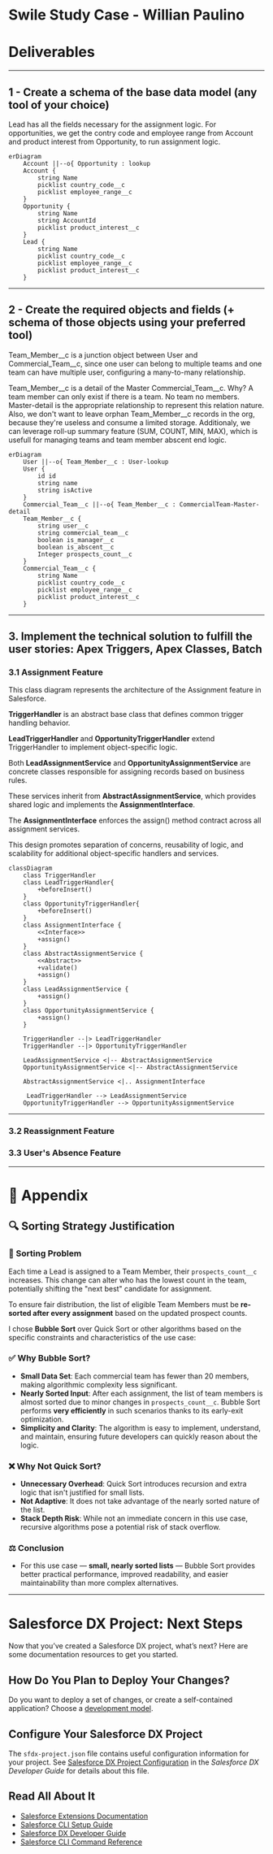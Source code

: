 # Swile Study Case - Willian Paulino

# Deliverables
---
## 1 - Create a schema of the base data model (any tool of your choice)

Lead has all the fields necessary for the assignment logic. For opportunities, we get the contry code and employee range from Account and product interest from Opportunity, to run assignment logic.
```mermaid
erDiagram
    Account ||--o{ Opportunity : lookup
    Account {
        string Name
        picklist country_code__c
        picklist employee_range__c
    }
    Opportunity {
        string Name
        string AccountId
        picklist product_interest__c
    }
    Lead {
        string Name
        picklist country_code__c
        picklist employee_range__c
        picklist product_interest__c
    }
```
---
## 2 - Create the required objects and fields (+ schema of those objects using your preferred tool)

Team_Member__c is a junction object between User and Commercial_Team__c, since one user can belong to multiple teams and one team can have multiple user, configuring a many-to-many relationship.

Team_Member__c is a detail of the Master Commercial_Team__c. Why? A team member can only exist if there is a team. No team no members. Master-detail is the appropriate relationship to represent this relation nature. Also, we don't want to leave orphan Team_Member__c records in the org, because they're useless and consume a limited storage. Additionaly, we can leverage roll-up summary feature (SUM, COUNT, MIN, MAX), which is usefull for managing teams and team member abscent end logic.

```mermaid
erDiagram
    User ||--o{ Team_Member__c : User-lookup
    User {
        id id
        string name
        string isActive
    }
    Commercial_Team__c ||--o{ Team_Member__c : CommercialTeam-Master-detail
    Team_Member__c {
        string user__c
        string commercial_team__c
        boolean is_manager__c
        boolean is_abscent__c
        Integer prospects_count__c
    }
    Commercial_Team__c {
        string Name
        picklist country_code__c
        picklist employee_range__c
        picklist product_interest__c
    }
```
---

## 3. Implement the technical solution to fulfill the user stories: Apex Triggers, Apex Classes, Batch

### 3.1 Assignment Feature

This class diagram represents the architecture of the Assignment feature in Salesforce.

**TriggerHandler** is an abstract base class that defines common trigger handling behavior.

**LeadTriggerHandler** and **OpportunityTriggerHandler** extend TriggerHandler to implement object-specific logic.

Both **LeadAssignmentService** and **OpportunityAssignmentService** are concrete classes responsible for assigning records based on business rules.

These services inherit from **AbstractAssignmentService**, which provides shared logic and implements the **AssignmentInterface**.

The **AssignmentInterface** enforces the assign() method contract across all assignment services.

This design promotes separation of concerns, reusability of logic, and scalability for additional object-specific handlers and services.

```mermaid
classDiagram
    class TriggerHandler
    class LeadTriggerHandler{
        +beforeInsert()
    }
    class OpportunityTriggerHandler{
        +beforeInsert()
    }
    class AssignmentInterface {
        <<Interface>>
        +assign()
    }
    class AbstractAssignmentService {
        <<Abstract>>
        +validate()
        +assign()
    }
    class LeadAssignmentService {
        +assign()
    }
    class OpportunityAssignmentService {
        +assign()
    }

    TriggerHandler --|> LeadTriggerHandler
    TriggerHandler --|> OpportunityTriggerHandler

    LeadAssignmentService <|-- AbstractAssignmentService
    OpportunityAssignmentService <|-- AbstractAssignmentService

    AbstractAssignmentService <|.. AssignmentInterface

     LeadTriggerHandler --> LeadAssignmentService
    OpportunityTriggerHandler --> OpportunityAssignmentService
```
---
### 3.2 Reassignment Feature

### 3.3 User's Absence Feature
---
# :ledger: Appendix
## 🔍 Sorting Strategy Justification

### 🔄 Sorting Problem

Each time a Lead is assigned to a Team Member, their `prospects_count__c` increases. This change can alter who has the lowest count in the team, potentially shifting the "next best" candidate for assignment.

To ensure fair distribution, the list of eligible Team Members must be **re-sorted after every assignment** based on the updated prospect counts.

I chose **Bubble Sort** over Quick Sort or other algorithms based on the specific constraints and characteristics of the use case:

### ✅ Why Bubble Sort?
- **Small Data Set**: Each commercial team has fewer than 20 members, making algorithmic complexity less significant.
- **Nearly Sorted Input**: After each assignment, the list of team members is almost sorted due to minor changes in `prospects_count__c`. Bubble Sort performs **very efficiently** in such scenarios thanks to its early-exit optimization.
- **Simplicity and Clarity**: The algorithm is easy to implement, understand, and maintain, ensuring future developers can quickly reason about the logic.

### ❌ Why Not Quick Sort?
- **Unnecessary Overhead**: Quick Sort introduces recursion and extra logic that isn't justified for small lists.
- **Not Adaptive**: It does not take advantage of the nearly sorted nature of the list.
- **Stack Depth Risk**: While not an immediate concern in this use case, recursive algorithms pose a potential risk of stack overflow.

### ⚖️ Conclusion
-  For this use case — **small, nearly sorted lists** — Bubble Sort provides better practical performance, improved readability, and easier maintainability than more complex alternatives.
---
# Salesforce DX Project: Next Steps

Now that you’ve created a Salesforce DX project, what’s next? Here are some documentation resources to get you started.

## How Do You Plan to Deploy Your Changes?

Do you want to deploy a set of changes, or create a self-contained application? Choose a [development model](https://developer.salesforce.com/tools/vscode/en/user-guide/development-models).

## Configure Your Salesforce DX Project

The `sfdx-project.json` file contains useful configuration information for your project. See [Salesforce DX Project Configuration](https://developer.salesforce.com/docs/atlas.en-us.sfdx_dev.meta/sfdx_dev/sfdx_dev_ws_config.htm) in the _Salesforce DX Developer Guide_ for details about this file.

## Read All About It

- [Salesforce Extensions Documentation](https://developer.salesforce.com/tools/vscode/)
- [Salesforce CLI Setup Guide](https://developer.salesforce.com/docs/atlas.en-us.sfdx_setup.meta/sfdx_setup/sfdx_setup_intro.htm)
- [Salesforce DX Developer Guide](https://developer.salesforce.com/docs/atlas.en-us.sfdx_dev.meta/sfdx_dev/sfdx_dev_intro.htm)
- [Salesforce CLI Command Reference](https://developer.salesforce.com/docs/atlas.en-us.sfdx_cli_reference.meta/sfdx_cli_reference/cli_reference.htm)
